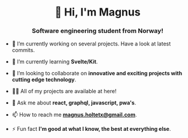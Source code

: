 <h1 align="center">👋 Hi, I'm Magnus</h1>
<h3 align="center">Software engineering student from Norway!</h3>


- 🔭 I’m currently working on several projects. Have a look at latest commits.

- 🌱 I’m currently learning **Svelte/Kit**.

- 👯 I’m looking to collaborate on **innovative and exciting projects with cutting edge technology**.

- 👨‍💻 All of my projects are available at here!

- 💬 Ask me about **react, graphql, javascript, pwa's**.

- 📫 How to reach me **magnus.holtetx@gmail.com**.

- ⚡ Fun fact **I'm good at what I know, the best at everything else**.
